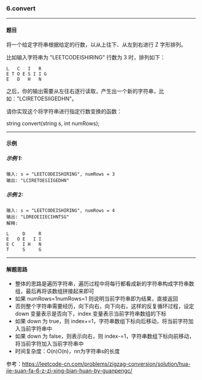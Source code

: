 ### 6.convert
----
#### 题目
将一个给定字符串根据给定的行数，以从上往下、从左到右进行 Z 字形排列。

比如输入字符串为 "LEETCODEISHIRING" 行数为 3 时，排列如下：

```
L   C   I   R
E T O E S I I G
E   D   H   N
```

之后，你的输出需要从左往右逐行读取，产生出一个新的字符串，比如："LCIRETOESIIGEDHN"。

请你实现这个将字符串进行指定行数变换的函数：

string convert(string s, int numRows);

----
#### 示例

##### 示例 1:

```
输入: s = "LEETCODEISHIRING", numRows = 3
输出: "LCIRETOESIIGEDHN"
```

##### 示例 2:

```
输入: s = "LEETCODEISHIRING", numRows = 4
输出: "LDREOEIIECIHNTSG"
解释:

L     D     R
E   O E   I I
E C   I H   N
T     S     G
```
----
#### 解题思路
- 整体的思路是遍历字符串，遍历过程中将每行都看成新的字符串构成字符串数组，最后再将该数组拼接起来即可
- 如果 numRows=1numRows=1 则说明当前字符串即为结果，直接返回
- 否则整个字符串需要经历，向下向右，向下向右，这样的反复循环过程，设定 down 变量表示是否向下，index 变量表示当前字符串数组的下标
- 如果 down 为 true，则 index+=1，字符串数组下标向后移动，将当前字符加入当前字符串中
- 如果 down 为 false，则表示向右，则 index-=1，字符串数组下标向前移动，将当前字符加入当前字符串中
- 时间复杂度：O(n)O(n)，nn为字符串s的长度

参考：https://leetcode-cn.com/problems/zigzag-conversion/solution/hua-jie-suan-fa-6-z-zi-xing-bian-huan-by-guanpengc/
